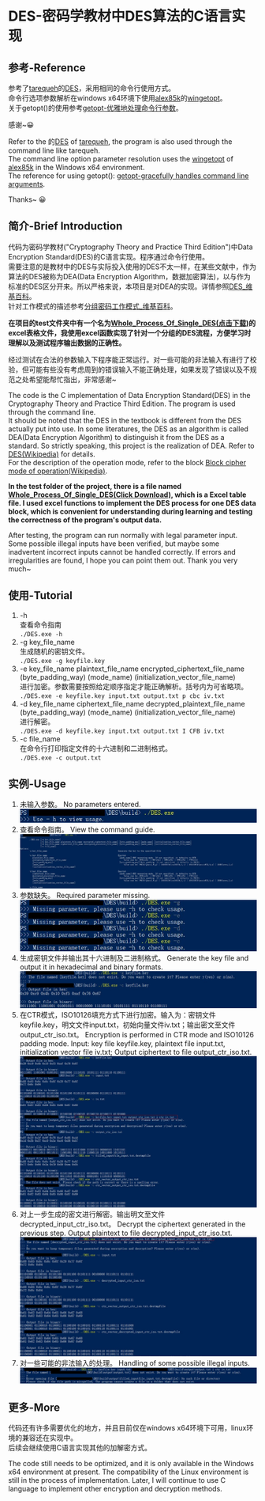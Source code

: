 # DES-密码学教材中DES算法的C语言实现

## 参考-Reference
参考了[tarequeh](https://github.com/tarequeh)的[DES](https://github.com/tarequeh/DES)，采用相同的命令行使用方式。  
命令行选项参数解析在windows x64环境下使用[alex85k](https://github.com/alex85k)的[wingetopt](https://github.com/alex85k/wingetopt)。  
关于getopt()的使用参考[getopt-优雅地处理命令行参数](https://www.yanbinghu.com/2019/08/17/57486.html)。  

感谢~😀

Refer to the 的[DES](https://github.com/tarequeh/DES) of [tarequeh](https://github.com/tarequeh), the program is also used through the command line like tarequeh.  
The command line option parameter resolution uses the [wingetopt](https://github.com/alex85k/wingetopt) of [alex85k](https://github.com/alex85k) in the Windows x64 environment.  
The reference for using getopt(): [getopt-gracefully handles command line arguments](https://www.yanbinghu.com/2019/08/17/57486.html).

Thanks~ 😀
## 简介-Brief Introduction
代码为密码学教材("Cryptography Theory and Practice Third Edition")中Data Encryption Standard(DES)的C语言实现。程序通过命令行使用。  
需要注意的是教材中的DES与实际投入使用的DES不太一样，在某些文献中，作为算法的DES被称为DEA(Data Encryption Algorithm，数据加密算法)，以与作为标准的DES区分开来。所以严格来说，本项目是对DEA的实现。详情参照[DES_维基百科](https://zh.m.wikipedia.org/zh/%E8%B3%87%E6%96%99%E5%8A%A0%E5%AF%86%E6%A8%99%E6%BA%96)。  
针对工作模式的描述参考[分组密码工作模式_维基百科](https://zh.m.wikipedia.org/zh-hans/%E5%88%86%E7%BB%84%E5%AF%86%E7%A0%81%E5%B7%A5%E4%BD%9C%E6%A8%A1%E5%BC%8F#%E7%94%B5%E5%AD%90%E5%AF%86%E7%A0%81%E6%9C%AC%EF%BC%88ECB%EF%BC%89)。  

**在项目的test文件夹中有一个名为[Whole_Process_Of_Single_DES(点击下载)](https://github.com/goon-13/DES/raw/main/test/Whole_Process_Of_Single_DES.xlsx)的excel表格文件，我使用excel函数实现了针对一个分组的DES流程，方便学习时理解以及测试程序输出数据的正确性。**  

经过测试在合法的参数输入下程序能正常运行。对一些可能的非法输入有进行了校验，但可能有些没有考虑周到的错误输入不能正确处理，如果发现了错误以及不规范之处希望能帮忙指出，非常感谢~

The code is the C implementation of Data Encryption Standard(DES) in the Cryptography Theory and Practice Third Edition. The program is used through the command line.  
It should be noted that the DES in the textbook is different from the DES actually put into use. In some literatures, the DES as an algorithm is called DEA(Data Encryption Algorithm) to distinguish it from the DES as a standard. So strictly speaking, this project is the realization of DEA. Refer to [DES(Wikipedia)](https://zh.m.wikipedia.org/zh/%E8%B3%87%E6%96%99%E5%8A%A0%E5%AF%86%E6%A8%99%E6%BA%96) for details.  
For the description of the operation mode, refer to the block [Block cipher mode of operation(Wikipedia)](https://zh.m.wikipedia.org/zh-hans/%E5%88%86%E7%BB%84%E5%AF%86%E7%A0%81%E5%B7%A5%E4%BD%9C%E6%A8%A1%E5%BC%8F#%E7%94%B5%E5%AD%90%E5%AF%86%E7%A0%81%E6%9C%AC%EF%BC%88ECB%EF%BC%89).

**In the test folder of the project, there is a file named [Whole_Process_Of_Single_DES(Click Download)](https://github.com/goon-13/DES/raw/main/test/Whole_Process_Of_Single_DES.xlsx), which is a Excel table file. I used excel functions to implement the DES process for one DES data block, which is convenient for understanding during learning and testing the correctness of the program's output data.**  

After testing, the program can run normally with legal parameter input. Some possible illegal inputs have been verified, but maybe some inadvertent incorrect inputs cannot be handled correctly. If errors and irregularities are found, I hope you can point them out. Thank you very much~

## 使用-Tutorial
1. -h  
查看命令指南  
``./DES.exe -h``
2. -g key_file_name  
生成随机的密钥文件。  
``./DES.exe -g keyfile.key``
3. -e key_file_name plaintext_file_name encrypted_ciphertext_file_name (byte_padding_way) (mode_name) (initialization_vector_file_name)  
进行加密。参数需要按照给定顺序指定才能正确解析。括号内为可省略项。
``./DES.exe -e keyfile.key input.txt output.txt p cbc iv.txt``
4. -d key_file_name ciphertext_file_name decrypted_plaintext_file_name (byte_padding_way) (mode_name) (initialization_vector_file_name)  
进行解密。  
``./DES.exe -d keyfile.key input.txt output.txt I CFB iv.txt``
5. -c file_name  
在命令行打印指定文件的十六进制和二进制格式。  
``./DES.exe -c output.txt``

## 实例-Usage
1. 未输入参数。 
No parameters entered.  
![win_without_args.jpg](https://github.com/goon-13/DES/blob/main/img/win/1_win_without_args.jpg)
2. 查看命令指南。
View the command guide.  
![win_help.jpg](https://github.com/goon-13/DES/blob/main/img/win/2_win_help.jpg)
3. 参数缺失。
Required parameter missing.  
![win_miss_args.jpg](https://github.com/goon-13/DES/blob/main/img/win/3_win_miss_args.jpg)
4. 生成密钥文件并输出其十六进制及二进制格式。
Generate the key file and output it in hexadecimal and binary formats.  
![win_g_and_c.jpg](https://github.com/goon-13/DES/blob/main/img/win/4_win_g_and_c.jpg)
5. 在CTR模式，ISO10126填充方式下进行加密。输入为：密钥文件keyfile.key，明文文件input.txt，初始向量文件iv.txt；输出密文至文件output_ctr_iso.txt。
Encryption is performed in CTR mode and ISO10126 padding mode. Input: key file keyfile.key, plaintext file input.txt, initialization vector file iv.txt; Output ciphertext to file output_ctr_iso.txt.  
![win_e_iso_ctr.jpg](https://github.com/goon-13/DES/blob/main/img/win/5_win_e_iso_ctr.jpg)
6. 对上一步生成的密文进行解密。输出明文至文件decrypted_input_ctr_iso.txt。
Decrypt the ciphertext generated in the previous step. Output plaintext to file decrypted_input_ctr_iso.txt.  
![win_d_iso_ctr.jpg](https://github.com/goon-13/DES/blob/main/img/win/6_win_d_iso_ctr.jpg)
7. 对一些可能的非法输入的处理。
Handling of some possible illegal inputs.  
![win_error1_folder_not_exist.jpg](https://github.com/goon-13/DES/blob/main/img/win/7_win_error1_folder_not_exist.jpg)

## 更多-More
代码还有许多需要优化的地方，并且目前仅在windows x64环境下可用，linux环境的兼容还在实现中。  
后续会继续使用C语言实现其他的加解密方式。

The code still needs to be optimized, and it is only available in the Windows x64 environment at present. The compatibility of the Linux environment is still in the process of implementation.
Later, I will continue to use C language to implement other encryption and decryption methods.

